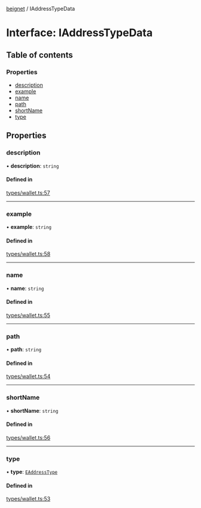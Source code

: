 [beignet](../README.md) / IAddressTypeData

# Interface: IAddressTypeData

## Table of contents

### Properties

- [description](IAddressTypeData.md#description)
- [example](IAddressTypeData.md#example)
- [name](IAddressTypeData.md#name)
- [path](IAddressTypeData.md#path)
- [shortName](IAddressTypeData.md#shortname)
- [type](IAddressTypeData.md#type)

## Properties

### description

• **description**: `string`

#### Defined in

[types/wallet.ts:57](https://github.com/synonymdev/beignet/blob/3144d66/src/types/wallet.ts#L57)

___

### example

• **example**: `string`

#### Defined in

[types/wallet.ts:58](https://github.com/synonymdev/beignet/blob/3144d66/src/types/wallet.ts#L58)

___

### name

• **name**: `string`

#### Defined in

[types/wallet.ts:55](https://github.com/synonymdev/beignet/blob/3144d66/src/types/wallet.ts#L55)

___

### path

• **path**: `string`

#### Defined in

[types/wallet.ts:54](https://github.com/synonymdev/beignet/blob/3144d66/src/types/wallet.ts#L54)

___

### shortName

• **shortName**: `string`

#### Defined in

[types/wallet.ts:56](https://github.com/synonymdev/beignet/blob/3144d66/src/types/wallet.ts#L56)

___

### type

• **type**: [`EAddressType`](../enums/EAddressType.md)

#### Defined in

[types/wallet.ts:53](https://github.com/synonymdev/beignet/blob/3144d66/src/types/wallet.ts#L53)
